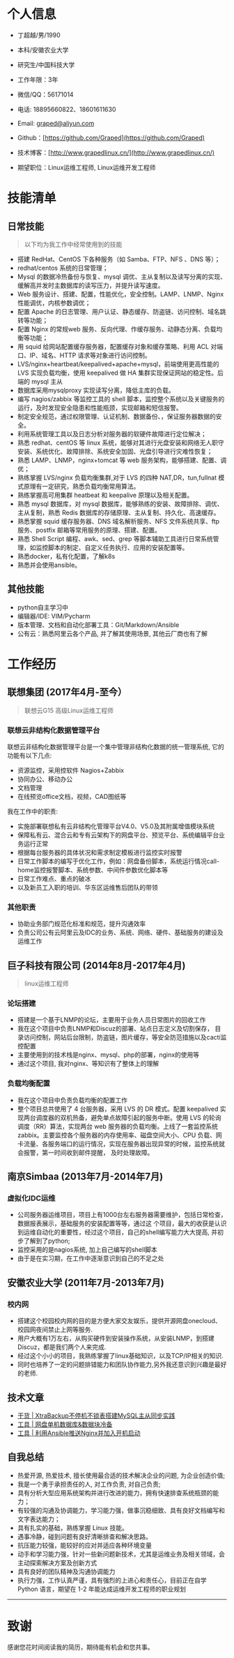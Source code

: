 # 个人信息

 - 丁超越/男/1990 
 - 本科/安徽农业大学 
 - 研究生/中国科技大学
 - 工作年限：3年
 - 微信/QQ：56171014
 - 电话: 18895660822、18601611630
 - Email: graped@aliyun.com
 - Github：[https://github.com/Graped](https://github.com/Graped)
 - 技术博客：[http://www.grapedlinux.cn/](http://www.grapedlinux.cn/)

 - 期望职位：Linux运维工程师, Linux运维开发工程师

# 技能清单

## 日常技能
> 以下均为我工作中经常使用到的技能

- 搭建 RedHat、CentOS 下各种服务（如 Samba、FTP、NFS 、DNS 等）；
- redhat/centos 系统的日常管理；
- Mysql 的数据冷热备份与恢复、mysql 调优、主从复制以及读写分离的实现、缓解高并发时主数据库的读写压力，并提升读写速度。
- Web 服务设计、搭建、配置，性能优化，安全控制。LAMP、LNMP、Nginx 性能调优，内核参数调优；
- 配置 Apache 的日志管理、用户认证、静态缓存、防盗链、访问控制、域名跳转等功能；
- 配置 Nginx 的常规web 服务、反向代理、作缓存服务、动静态分离、负载均衡等功能；
- 用 squid 给网站配置缓存服务器，配置缓存对象和缓存策略、利用 ACL 对端口、IP、域名、HTTP 请求等对象进行访问控制。
-  LVS/nginx+heartbeat/keepalived+apache+mysql，前端使用更高性能的 LVS 实现负载均衡，使用 keepalived 做 HA 集群实现保证网站的稳定性。后端的 mysql 主从
- 数据库采用mysqlproxy 实现读写分离，降低主库的负载。
- 编写 nagios/zabbix 等监控工具的 shell 脚本，监控整个系统以及关键服务的运行，及时发现安全隐患和性能瓶颈，实现邮箱和短信报警。
- 制定安全规范，通过权限管理、认证机制、数据备份、，保证服务器数据的安全。
- 利用系统管理工具以及日志分析对服务器的软硬件故障进行定位解决；
- 熟悉 redhat、centOS 等 linux 系统，能够对其进行光盘安装和网络无人职守安装、系统优化、故障排除、系统安全加固、光盘引导进行灾难性恢复；
- 熟悉 LAMP、LNMP，nginx+tomcat 等 web 服务架构，能够搭建、配置、调优；
- 熟练掌握 LVS/nginx 负载均衡集群,对于 LVS 的四种 NAT,DR，tun,fullnat 模式原理有一定研究，熟悉负载均衡常用算法。
- 熟练掌握高可用集群 heatbeat 和 keepalive 原理以及相关配置。
- 熟悉 mysql 数据库，对 mysql 数据库，能够熟练的安装、故障排除、调优、主从复制，熟悉 Redis 数据库的存储原理、主从复制、持久化、高速缓存。
- 熟悉掌握 squid 缓存服务器、DNS 域名解析服务、NFS 文件系统共享、ftp 服务、postfix 邮箱等常用服务的原理、搭建、配置。
- 熟悉 Shell Script 编程、awk、sed、grep 等脚本辅助工具进行日常系统管理，如监控脚本的制定、自定义任务执行、应用的安装配置等。
- 熟悉docker，私有化配置，了解k8s
- 熟悉并会使用ansible。

## 其他技能
- python自主学习中
- 编辑器/IDE: VIM/Pycharm
- 版本管理、文档和自动化部署工具：Git/Markdown/Ansible
- 公有云：熟悉阿里云各个产品, 并了解其使用场景, 其他云厂商也有了解


# 工作经历

## **联想集团**   (2017年4月-至今）
> 联想云G15 高级Linux运维工程师
### 联想云非结构化数据管理平台

联想云非结构化数据管理平台是一个集中管理非结构化数据的统一管理系统, 它的功能有以下几点:

* 资源监控，采用控软件 Nagios+Zabbix
* 协同办公、移动办公
* 文档管理
* 在线预览office文档，视频，CAD图纸等

我在工作中的职责:

* 实施部署联想私有云非结构化管理平台V4.0、V5.0及其附属增值模块系统
* 保障私有云、混合云和专有云架构下的网盘平台、预览平台、系统编辑平台业务运行正常
* 根据每台服务器的具体状况和需求制定模板进行监控实时报警
* 日常工作脚本的编写于优化工作，例如：网盘备份脚本，系统运行情况call-home监控报警脚本、系统参数、中间件参数优化脚本等
* 日常工作难点、重点的破冰
* 以及新员工入职的培训、华东区运维售后团队的带领


### 其他职责

* 协助业务部门规范化标准和规范，提升沟通效率
* 负责公司公有云阿里云及IDC的业务、系统、网络、硬件、基础服务的建设及运维工作
  
## 巨子科技有限公司 (2014年8月-2017年4月)
> linux运维工程师

### 论坛搭建

* 搭建是一个基于LNMP的论坛，主要用于业务人员日常图片的回收工作
* 我在这个项目中负责LNMP和Discuz的部署、站点日志定义及切割保存， 目录访问控制，网站后台限制，防盗链，图片缓存，等安全防范措施以及cacti监控配置
* 主要使用到的技术栈是nginx、mysql、php的部署，nginx的使用等
* 通过这个项目, 我对nginx、等知识有了整体上的理解


### 负载均衡配置

* 我在这个项目中负责负载均衡的配置工作
* 整个项目总共使用了 4 台服务器，采用 LVS 的 DR 模式。配置 keepalived
实现两台调度器的双机热备，避免单点故障引起的服务中断。使用 LVS 的轮询调度（RR）算法，实现两台 web 服务器的负载均衡。上线了一套监控系统 zabbix。主要监控各个服务器的内存使用率、磁盘空间大小、CPU 负载、网卡流量、各服务端口的运行情况，实现在服务器出现异常的时候，监控系统就会报警，第一时间收到邮件提醒， 及时处理故障。

## 南京Simbaa (2013年7月-2014年7月)

### 虚拟化IDC运维

* 公司服务器运维项目，项目上有1000台左右服务器需要维护，包括日常检查，数据报表展示，基础服务的安装配置等等，通过这 个项目，最大的收获是认识到运维自动化的重要性，经过这个项目，自己的shell编写能力大大提高, 并初步了解到了python;
* 监控采用的是nagios系统, 加上自己编写的shell脚本
* 由于是在实习期，在工作中逐渐意识到自己的不足之处

## 安徽农业大学 (2011年7月-2013年7月)

### 校内网

* 搭建这个校园校内网的目的是方便大家交友娱乐，提供开源网盘onecloud、校园网夜间禁止上网等服务.
* 用户大概有1万左右，从购买硬件到安装操作系统，从安装LNMP，到搭建Discuz，都是我们两个人来完成.
* 经过这个小小的项目，我熟练掌握了linux基础知识，以及TCP/IP相关的知识.
* 同时也培养了一定的问题排错能力和团队协作能力,另外我还意识到兴趣是最好的老师.

## 技术文章

- [干货 | XtraBackup不停机不锁表搭建MySQL主从同步实践](http://www.grapedlinux.cn/2017/03/23/17032302/)
- [工具 | 网盘单机数据库&数据块冷备](https://box.lenovo.com/l/951N0R)
- [工具 | 利用Ansible推送Nginx并加入开机启动](https://github.com/Graped/ansibleinstallnginx)



## 自我总结

* 热爱开源, 热爱技术, 擅长使用最合适的技术解决企业的问题, 为企业创造价值;
* 我是一个勇于承担责任的人, 对工作负责, 对自己负责; 
* 具有分析大型应用系统架构并进行改进的能力，拥有快速排查系统瓶颈的能力；
* 有较强的沟通及协调能力，学习能力强，做事沉稳细致、具有良好文档编写和文字表达能力；
* 具有扎实的基础，熟练掌握 Linux 技能。
* 遇事冷静，碰到问题有良好清晰排查和解决思路。
* 抗压能力较强，能较好的应对并适应各种环境变量
* 动手和学习能力强，针对一些新问题新技术，尤其是运维业务及相关领域，会主动探索解决方案及创新方式
* 具有良好的团队精神及沟通协调能力
* 执行力强，工作认真严谨，具有强烈的上进心和责任心，目前正在自学 Python 语言，期望在 1-2 年能达成运维开发工程师的职业规划


---      
# 致谢
感谢您花时间阅读我的简历，期待能有机会和您共事。